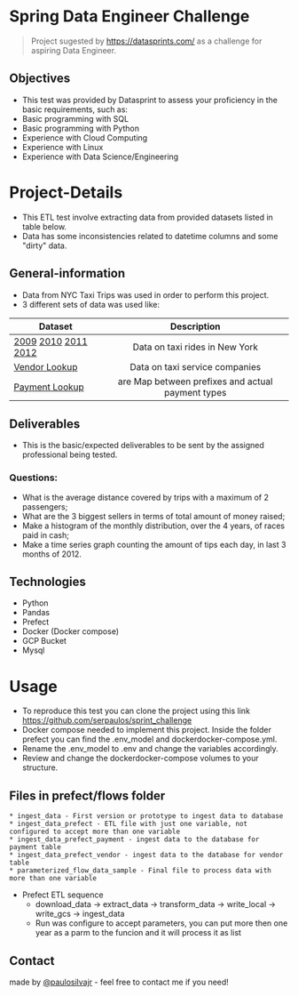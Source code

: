 # Spring Data Engineer Challenge

> Project sugested by https://datasprints.com/ as a challenge for aspiring Data Engineer. <br>
> 

## Objectives
- This test was provided by Datasprint to assess your proficiency in the basic requirements, such as: <br>
- Basic programming with SQL
- Basic programming with Python
- Experience with Cloud Computing
- Experience with Linux
- Experience with Data Science/Engineering

# Project-Details
- This ETL test involve extracting data from provided datasets listed in table below.
- Data has some inconsistencies related to datetime columns and some "dirty" data.

## General-information
- Data from NYC Taxi Trips was used in order to perform this project.
- 3 different sets of data was used like:

| Dataset                                 | Description | 
|-----------------------------------------|:-----------:|
| [2009](#) [2010](#) [2011](#) [2012](#) | Data on taxi rides in ​New York |
| [Vendor Lookup](#)                      | Data on taxi service companies      |
| [Payment Lookup](#)                     | are Map between prefixes and actual payment types      |

## Deliverables
- This is the basic/expected deliverables to be sent by the assigned professional being tested.
### Questions: 

- What is the average distance covered by trips with a maximum of 2 passengers;
- What are the 3 biggest sellers in terms of total amount of money raised;
- Make a histogram of the monthly distribution, over the 4 years, of races paid in cash;
- Make a time series graph counting the amount of tips each day, in
last 3 months of 2012.

## Technologies
- Python
- Pandas
- Prefect
- Docker (Docker compose)
- GCP Bucket
- Mysql

# Usage
- To reproduce this test you can clone the project using this link https://github.com/serpaulos/sprint_challenge
- Docker compose needed to implement this project. Inside the folder prefect you can find the .env_model and dockerdocker-compose.yml.
- Rename the .env_model to .env and change the variables accordingly.
- Review and change the dockerdocker-compose volumes to your structure.

## Files in prefect/flows folder
    * ingest_data - First version or prototype to ingest data to database
    * ingest_data_prefect - ETL file with just one variable, not configured to accept more than one variable
    * ingest_data_prefect_payment - ingest data to the database for payment table
    * ingest_data_prefect_vendor - ingest data to the database for vendor table
    * parameterized_flow_data_sample - Final file to process data with more than one variable

- Prefect ETL sequence
  * download_data -> extract_data -> transform_data -> write_local -> write_gcs -> ingest_data
  * Run was configure to accept parameters, you can put more then one year as a parm to the funcion and it will process it as list


## Contact
made by [@paulosilvajr](https://www.linkedin.com/in/paulosilvajr/) - feel free to contact me if you need!
